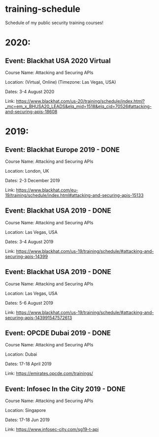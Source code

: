# training-schedule
Schedule of my public security training courses!

# 2020:


## Event: Blackhat USA 2020 Virtual

Course Name: Attacking and Securing APIs

Location: (Virtual, Online) (Timezone: Las Vegas, USA)

Dates: 3-4 August 2020

Link: https://www.blackhat.com/us-20/training/schedule/index.html?_mc=em_x_BHUSA20_LEADS&elq_mid=1518&elq_cid=70526#attacking-and-securing-apis-18608



# 2019:

## Event: Blackhat Europe 2019 - DONE

Course Name: Attacking and Securing APIs

Location: London, UK

Dates: 2-3 December 2019

Link: https://www.blackhat.com/eu-19/training/schedule/index.html#attacking-and-securing-apis-15133



## Event: Blackhat USA 2019 - DONE

Course Name: Attacking and Securing APIs

Location: Las Vegas, USA

Dates: 3-4 August 2019

Link: https://www.blackhat.com/us-19/training/schedule/#attacking-and-securing-apis-14399



## Event: Blackhat USA 2019 - DONE 

Course Name: Attacking and Securing APIs

Location: Las Vegas, USA

Dates: 5-6 August 2019

Link: https://www.blackhat.com/us-19/training/schedule/#attacking-and-securing-apis-143991547572613



## Event: OPCDE Dubai 2019 - DONE

Course Name: Attacking and Securing APIs

Location: Dubai

Dates: 17-18 April 2019

Link: https://emirates.opcde.com/trainings/




## Event: Infosec In the City 2019 - DONE

Course Name: Attacking and Securing APIs

Location: Singapore

Dates: 17-18 Jun 2019

Link: https://www.infosec-city.com/sg19-t-api





